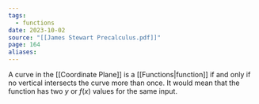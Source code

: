 ```yaml
---
tags:
  - functions
date: 2023-10-02
source: "[[James Stewart Precalculus.pdf]]"
page: 164
aliases:
---
```

A curve in the [[Coordinate Plane]] is a [[Functions|function]] if and only if no vertical intersects the curve more than once. It would mean that the function has two $y$ or $f(x)$ values for the same input.